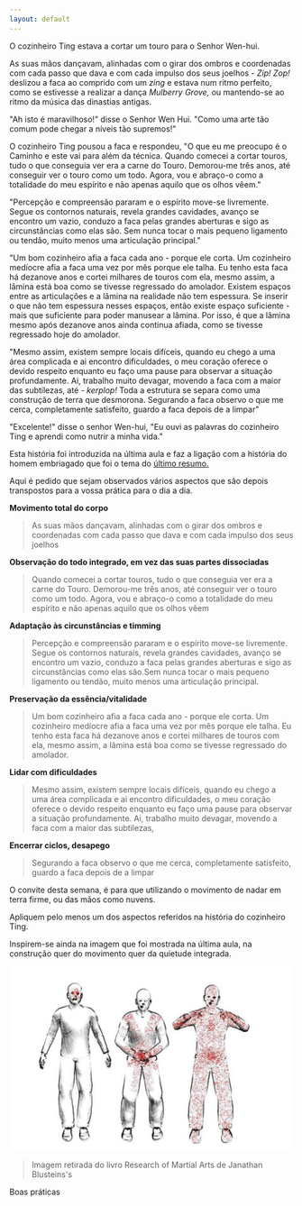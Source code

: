 ```yaml
---
layout: default
---
```

O cozinheiro Ting estava a cortar um touro para o Senhor Wen-hui.

As suas mãos dançavam, alinhadas com o girar dos ombros e coordenadas com cada passo que dava e com cada impulso dos seus joelhos - *Zip!* *Zop!* deslizou a faca ao comprido com um *zing* e estava num ritmo perfeito, como se estivesse a realizar a dança *Mulberry Grove,* ou mantendo-se ao ritmo da música das dinastias antigas. 

"Ah isto é maravilhoso!" disse o Senhor Wen Hui. "Como uma arte tão comum pode chegar a níveis tão supremos!"

O cozinheiro Ting pousou a faca e respondeu, "O que eu me preocupo é o Caminho e este vai para além da técnica. Quando comecei a cortar touros, tudo o que conseguia ver era a carne do Touro. Demorou-me três anos, até conseguir ver o touro como um todo. Agora, vou e abraço-o como a totalidade do meu espírito e não apenas aquilo que os olhos vêem." 

"Percepção e compreensão pararam e o espírito move-se livremente. Segue os contornos naturais, revela grandes cavidades, avanço se encontro um vazio, conduzo a faca pelas grandes aberturas e sigo as circunstâncias como elas são. Sem nunca tocar o mais pequeno ligamento ou tendão, muito menos uma articulação principal."

"Um bom cozinheiro afia a faca cada ano - porque ele corta. Um cozinheiro medíocre afia a faca uma vez por mês porque ele talha. Eu tenho esta faca há dezanove anos e cortei milhares de touros com ela, mesmo assim, a lâmina está boa como se tivesse regressado do amolador. Existem espaços entre as articulações e a lâmina na realidade não tem espessura. Se inserir o que não tem espessura nesses espaços, então existe espaço suficiente - mais que suficiente para poder manusear a lâmina. Por isso, é que a lâmina mesmo após dezanove anos ainda continua afiada, como se tivesse regressado hoje do amolador. 

"Mesmo assim, existem sempre locais difíceis, quando eu chego a uma área complicada e ai encontro dificuldades, o meu coração oferece o devido respeito enquanto eu faço uma pause para observar a situação profundamente. Ai, trabalho muito devagar, movendo a faca com a maior das subtilezas, até - *kerplop!* Toda a estrutura se separa como uma construção de terra que desmorona. Segurando a faca observo o que me cerca, completamente satisfeito, guardo a faca depois de a limpar"

"Excelente!" disse o senhor Wen-hui, "Eu ouvi as palavras do cozinheiro Ting e aprendi como nutrir a minha vida."

Esta história foi introduzida na última aula e faz a ligação com a história do homem embriagado que foi o tema do [último resumo.](http://regulares.devagar.org/aulas/abr2015/semana7.html) 

Aqui é pedido que sejam observados vários aspectos que são depois transpostos para a vossa prática para o dia a dia. 

**Movimento total do corpo**

>As suas mãos dançavam, alinhadas com o girar dos ombros e coordenadas com cada passo que dava e com cada impulso dos seus joelhos

**Observação do todo integrado, em vez das suas partes dissociadas**

>Quando comecei a cortar touros, tudo o que conseguia ver era a carne do Touro. Demorou-me três anos, até conseguir ver o touro como um todo. Agora, vou e abraço-o como a totalidade do meu espírito e não apenas aquilo que os olhos vêem

**Adaptação às circunstâncias e timming** 

>Percepção e compreensão pararam e o espírito move-se livremente. Segue os contornos naturais, revela grandes cavidades, avanço se encontro um vazio, conduzo a faca pelas grandes aberturas e sigo as circunstâncias como elas são.Sem nunca tocar o mais pequeno ligamento ou tendão, muito menos uma articulação principal.

**Preservação da essência/vitalidade**

>Um bom cozinheiro afia a faca cada ano - porque ele corta. Um cozinheiro medíocre afia a faca uma vez por mês porque ele talha. Eu tenho esta faca há dezanove anos e cortei milhares de touros com ela, mesmo assim, a lâmina está boa como se tivesse regressado do amolador.

**Lidar com dificuldades**

>Mesmo assim, existem sempre locais difíceis, quando eu chego a uma área complicada e ai encontro dificuldades, o meu coração oferece o devido respeito enquanto eu faço uma pause para observar a situação profundamente. Ai, trabalho muito devagar, movendo a faca com a maior das subtilezas,

**Encerrar ciclos, desapego**

>Segurando a faca observo o que me cerca, completamente satisfeito, guardo a faca depois de a limpar

O convite desta semana, é para que utilizando o movimento de nadar em terra firme, ou das mãos como nuvens. 

Apliquem pelo menos um dos aspectos referidos na história do cozinheiro Ting.

Inspirem-se ainda na imagem que foi mostrada na última aula, na construção quer do movimento quer da quietude integrada. 

![all body](/aulas/abr2015/semana8.jpg)

>Imagem retirada do livro Research of Martial Arts de Janathan Blusteins's 

Boas práticas





